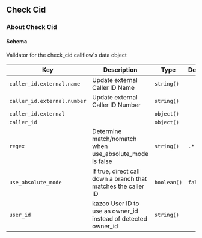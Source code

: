 ## Check Cid

### About Check Cid

#### Schema

Validator for the check_cid callflow's data object



Key | Description | Type | Default | Required
--- | ----------- | ---- | ------- | --------
`caller_id.external.name` | Update external Caller ID Name | `string()` |   | `false`
`caller_id.external.number` | Update external Caller ID Number | `string()` |   | `false`
`caller_id.external` |   | `object()` |   | `false`
`caller_id` |   | `object()` |   | `false`
`regex` | Determine match/nomatch when use_absolute_mode is false | `string()` | `.*` | `false`
`use_absolute_mode` | If true, direct call down a branch that matches the caller ID | `boolean()` | `false` | `false`
`user_id` | kazoo User ID to use as owner_id instead of detected owner_id | `string()` |   | `false`



